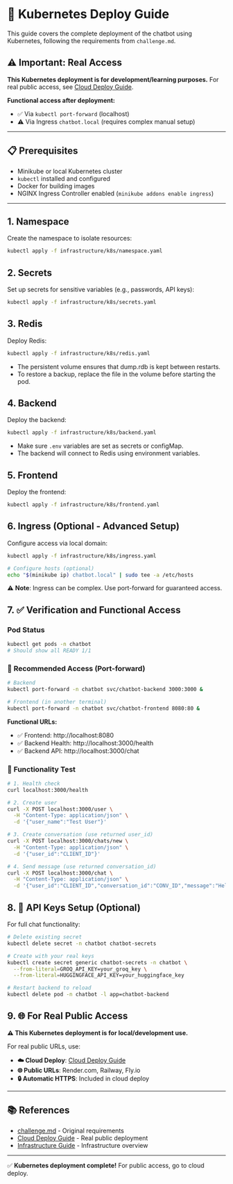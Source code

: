 # 🚀 Kubernetes Deploy Guide

This guide covers the complete deployment of the chatbot using Kubernetes, following the requirements from `challenge.md`.

## ⚠️ **Important: Real Access**

**This Kubernetes deployment is for development/learning purposes.** For real public access, see [Cloud Deploy Guide](../../CLOUD_DEPLOY.md).

**Functional access after deployment:**
- ✅ Via `kubectl port-forward` (localhost)
- ⚠️ Via Ingress `chatbot.local` (requires complex manual setup)

---

## 📋 **Prerequisites**
- Minikube or local Kubernetes cluster
- `kubectl` installed and configured
- Docker for building images
- NGINX Ingress Controller enabled (`minikube addons enable ingress`)

---

## 1. Namespace
Create the namespace to isolate resources:
```bash
kubectl apply -f infrastructure/k8s/namespace.yaml
```

## 2. Secrets
Set up secrets for sensitive variables (e.g., passwords, API keys):
```bash
kubectl apply -f infrastructure/k8s/secrets.yaml
```

## 3. Redis
Deploy Redis:
```bash
kubectl apply -f infrastructure/k8s/redis.yaml
```
- The persistent volume ensures that dump.rdb is kept between restarts.
- To restore a backup, replace the file in the volume before starting the pod.

## 4. Backend
Deploy the backend:
```bash
kubectl apply -f infrastructure/k8s/backend.yaml
```
- Make sure `.env` variables are set as secrets or configMap.
- The backend will connect to Redis using environment variables.

## 5. Frontend
Deploy the frontend:
```bash
kubectl apply -f infrastructure/k8s/frontend.yaml
```

## 6. Ingress (Optional - Advanced Setup)
Configure access via local domain:
```bash
kubectl apply -f infrastructure/k8s/ingress.yaml

# Configure hosts (optional)
echo "$(minikube ip) chatbot.local" | sudo tee -a /etc/hosts
```
⚠️ **Note**: Ingress can be complex. Use port-forward for guaranteed access.

## 7. ✅ **Verification and Functional Access**

### Pod Status
```bash
kubectl get pods -n chatbot
# Should show all READY 1/1
```

### 🎯 **Recommended Access (Port-forward)**
```bash
# Backend
kubectl port-forward -n chatbot svc/chatbot-backend 3000:3000 &

# Frontend (in another terminal)  
kubectl port-forward -n chatbot svc/chatbot-frontend 8080:80 &
```

**Functional URLs:**
- ✅ Frontend: http://localhost:8080
- ✅ Backend Health: http://localhost:3000/health
- ✅ Backend API: http://localhost:3000/chat

### 🧪 **Functionality Test**
```bash
# 1. Health check
curl localhost:3000/health

# 2. Create user
curl -X POST localhost:3000/user \
  -H "Content-Type: application/json" \
  -d '{"user_name":"Test User"}'

# 3. Create conversation (use returned user_id)
curl -X POST localhost:3000/chats/new \
  -H "Content-Type: application/json" \
  -d '{"user_id":"CLIENT_ID"}'

# 4. Send message (use returned conversation_id)  
curl -X POST localhost:3000/chat \
  -H "Content-Type: application/json" \
  -d '{"user_id":"CLIENT_ID","conversation_id":"CONV_ID","message":"Hello!"}'
```

## 8. 🔧 **API Keys Setup (Optional)**

For full chat functionality:

```bash
# Delete existing secret  
kubectl delete secret -n chatbot chatbot-secrets

# Create with your real keys
kubectl create secret generic chatbot-secrets -n chatbot \
  --from-literal=GROQ_API_KEY=your_groq_key \
  --from-literal=HUGGINGFACE_API_KEY=your_huggingface_key

# Restart backend to reload
kubectl delete pod -n chatbot -l app=chatbot-backend
```

## 9. 🌐 **For Real Public Access**

**⚠️ This Kubernetes deployment is for local/development use.**

For real public URLs, use:
- **☁️ Cloud Deploy**: [Cloud Deploy Guide](../../CLOUD_DEPLOY.md)
- **🌐 Public URLs**: Render.com, Railway, Fly.io
- **🔒 Automatic HTTPS**: Included in cloud deploy

---

## 📚 **References**
- [challenge.md](../../docs/challenge.md) - Original requirements
- [Cloud Deploy Guide](../../CLOUD_DEPLOY.md) - Real public deployment  
- [Infrastructure Guide](../README.md) - Infrastructure overview

---

✅ **Kubernetes deployment complete!** For public access, go to cloud deploy.

